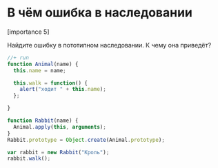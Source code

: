 # В чём ошибка в наследовании

[importance 5]

Найдите ошибку в пототипном наследовании. К чему она приведёт?

```js
//+ run
function Animal(name) {
  this.name = name;

  this.walk = function() { 
    alert("ходит " + this.name);
  };

}

function Rabbit(name) {
  Animal.apply(this, arguments);
}
Rabbit.prototype = Object.create(Animal.prototype);

var rabbit = new Rabbit("Кроль");
rabbit.walk();
```

